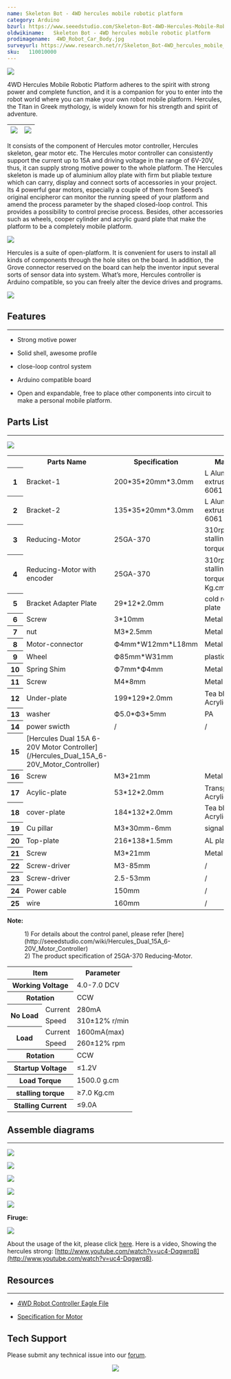 ```yaml
---
name: Skeleton Bot - 4WD hercules mobile robotic platform
category: Arduino
bzurl: https://www.seeedstudio.com/Skeleton-Bot-4WD-Hercules-Mobile-Robotic-Platform-p-1504.html
oldwikiname:   Skeleton Bot - 4WD hercules mobile robotic platform
prodimagename:  4WD_Robot_Car_Body.jpg
surveyurl: https://www.research.net/r/Skeleton_Bot-4WD_hercules_mobile_robotic_platform
sku:   110010000
---
```

![](https://github.com/SeeedDocument/Skeleton_Bot-4WD_hercules_mobile_robotic_platform/raw/master/img/4WD_Robot_Car_Body.jpg)


4WD Hercules Mobile Robotic Platform adheres to the spirit with strong power and complete function, and it is a companion for you to enter into the robot world where you can make your own robot mobile platform. Hercules, the Titan in Greek mythology, is widely known for his strength and spirit of adventure.

|![](https://github.com/SeeedDocument/Skeleton_Bot-4WD_hercules_mobile_robotic_platform/raw/master/img/Hercules_02.jpg)|![](https://github.com/SeeedDocument/Skeleton_Bot-4WD_hercules_mobile_robotic_platform/raw/master/img/Hercules_01.jpg)
|---|---|

It consists of the component of Hercules motor controller, Hercules skeleton, gear motor etc. The Hercules motor controller can consistently support the current up to 15A and driving voltage in the range of 6V-20V, thus, it can supply strong motive power to the whole platform. The Hercules skeleton is made up of aluminium alloy plate with firm but pliable texture which can carry, display and connect sorts of accessories in your project. Its 4 powerful gear motors, especially a couple of them from Seeed’s original encipheror can monitor the running speed of your platform and amend the process parameter by the shaped closed-loop control. This provides a possibility to control precise process. Besides, other accessories such as wheels, cooper cylinder and acrylic guard plate that make the platform to be a completely mobile platform.

![](https://github.com/SeeedDocument/Skeleton_Bot-4WD_hercules_mobile_robotic_platform/raw/master/img/Hercules_03.jpg)

Hercules is a suite of open-platform. It is convenient for users to install all kinds of components through the hole sites on the board. In addition, the Grove connector reserved on the board can help the inventor input several sorts of sensor data into system. What’s more, Hercules controller is Arduino compatible, so you can freely alter the device drives and programs.

[![](https://github.com/SeeedDocument/Seeed-WiKi/raw/master/docs/images/300px-Get_One_Now_Banner-ragular.png)](https://www.seeedstudio.com/Skeleton-Bot-4WD-Hercules-Mobile-Robotic-Platform-p-1504.html)

##  Features
---
*   Strong motive power

*   Solid shell, awesome profile

*   close-loop control system

*   Arduino compatible board

*   Open and expandable, free to place other components into circuit to make a personal mobile platform.

##  Parts List
---
![](https://github.com/SeeedDocument/Skeleton_Bot-4WD_hercules_mobile_robotic_platform/raw/master/img/Parts_lists.jpg)

<table  cellspacing="0" width="80%">
<tr>
<th scope="col">
</th>
<th scope="col"> Parts Name
</th>
<th scope="col"> Specification
</th>
<th scope="col"> Material
</th>
<th scope="col"> Quantity
</th></tr>
<tr>
<th scope="row"> 1
</th>
<td> Bracket-1
</td>
<td> 200*35*20mm*3.0mm
</td>
<td> L Aluminum extrusion 6061
</td>
<td> 2 pcs
</td></tr>
<tr>
<th scope="row"> 2
</th>
<td> Bracket-2
</td>
<td> 135*35*20mm*3.0mm
</td>
<td> L Aluminum extrusion 6061
</td>
<td> 2 pcs
</td></tr>
<tr>
<th scope="row"> 3
</th>
<td> Reducing-Motor
</td>
<td> 25GA-370
</td>
<td> 310rpm DC6V stalling torque：70kg
</td>
<td> 2 pcs
</td></tr>
<tr>
<th scope="row"> 4
</th>
<td> Reducing-Motor with encoder
</td>
<td> 25GA-370
</td>
<td> 310rpm DC6V stalling torque：≥7.0 Kg.cm
</td>
<td> 2 pcs
</td></tr>
<tr>
<th scope="row"> 5
</th>
<td> Bracket Adapter Plate
</td>
<td> 29*12*2.0mm
</td>
<td> cold rolled plate
</td>
<td> 4 pcs
</td></tr>
<tr>
<th scope="row"> 6
</th>
<td> Screw
</td>
<td> 3*10mm
</td>
<td> Metal
</td>
<td> 30 pcs
</td></tr>
<tr>
<th scope="row"> 7
</th>
<td> nut
</td>
<td> M3*2.5mm
</td>
<td> Metal
</td>
<td> 4 pcs
</td></tr>
<tr>
<th scope="row"> 8
</th>
<td> Motor-connector
</td>
<td> Ф4mm*W12mm*L18mm
</td>
<td> Metal
</td>
<td> 4 pcs
</td></tr>
<tr>
<th scope="row"> 9
</th>
<td> Wheel
</td>
<td> Ф85mm*W31mm
</td>
<td> plastic+rubber
</td>
<td> 4 pcs
</td></tr>
<tr>
<th scope="row"> 10
</th>
<td> Spring Shim
</td>
<td> Ф7mm*Ф4mm
</td>
<td> Metal
</td>
<td> 4 pcs
</td></tr>
<tr>
<th scope="row"> 11
</th>
<td> Screw
</td>
<td> M4*8mm
</td>
<td> Metal
</td>
<td> 4 pcs
</td></tr>
<tr>
<th scope="row"> 12
</th>
<td> Under-plate
</td>
<td> 199*129*2.0mm
</td>
<td> Tea black  Acrylic
</td>
<td> 1 pcs
</td></tr>
<tr>
<th scope="row"> 13
</th>
<td> washer
</td>
<td> Ф5.0*Ф3*5mm
</td>
<td> PA
</td>
<td> 4 pcs
</td></tr>
<tr>
<th scope="row"> 14
</th>
<td> power swicth
</td>
<td> /
</td>
<td> /
</td>
<td> 1 pcs
</td></tr>
<tr>
<th scope="row"> 15
</th>
<td> [Hercules Dual 15A 6-20V Motor Controller](/Hercules_Dual_15A_6-20V_Motor_Controller)
</td>
<td>
</td>
<td>
</td>
<td> 1 pcs
</td></tr>
<tr>
<th scope="row"> 16
</th>
<td> Screw
</td>
<td> M3*21mm
</td>
<td> Metal
</td>
<td> 4 pcs
</td></tr>
<tr>
<th scope="row"> 17
</th>
<td> Acylic-plate
</td>
<td> 53*12*2.0mm
</td>
<td> Transparent Acrylic
</td>
<td> 2 pcs
</td></tr>
<tr>
<th scope="row"> 18
</th>
<td> cover-plate
</td>
<td> 184*132*2.0mm
</td>
<td> Tea black  Acrylic
</td>
<td> 1 pcs
</td></tr>
<tr>
<th scope="row"> 19
</th>
<td> Cu pillar
</td>
<td> M3*30mm-6mm
</td>
<td> signal stud
</td>
<td> 4 pcs
</td></tr>
<tr>
<th scope="row"> 20
</th>
<td> Top-plate
</td>
<td> 216*138*1.5mm
</td>
<td> AL plat
</td>
<td> 1 pcs
</td></tr>
<tr>
<th scope="row"> 21
</th>
<td> Screw
</td>
<td> M3*21mm
</td>
<td> Metal
</td>
<td> 4 pcs
</td></tr>
<tr>
<th scope="row"> 22
</th>
<td> Screw-driver
</td>
<td> M3-85mm
</td>
<td> /
</td>
<td> 1 pcs
</td></tr>
<tr>
<th scope="row"> 23
</th>
<td> Screw-driver
</td>
<td> 2.5-53mm
</td>
<td>  /
</td>
<td> 1 pcs
</td></tr>
<tr>
<th scope="row"> 24
</th>
<td>Power  cable
</td>
<td> 150mm
</td>
<td>  /
</td>
<td> 1 pcs
</td></tr>
<tr>
<th scope="row"> 25
</th>
<td> wire
</td>
<td> 160mm
</td>
<td> /
</td>
<td> 1 pcs
</td></tr></table>

**Note:**

<dl><dd> 1) For details about the control panel, please refer [here](http://seeedstudio.com/wiki/Hercules_Dual_15A_6-20V_Motor_Controller)
</dd><dd> 2) The product specification of 25GA-370 Reducing-Motor.
</dd></dl>
<table  cellspacing="0" width="80%">
<tr>
<th colspan="2" scope="col"> Item
</th>
<th scope="col"> Parameter
</th></tr>
<tr>
<th colspan="2" scope="row">Working  Voltage
</th>
<td> 4.0-7.0 DCV
</td></tr>
<tr>
<th colspan="2" scope="row"> Rotation
</th>
<td> CCW
</td></tr>
<tr>
<th rowspan="2"> No Load
</th>
<td> Current
</td>
<td> 280mA
</td></tr>
<tr>
<td> Speed
</td>
<td> 310±12% r/min
</td></tr>
<tr>
<th rowspan="2"> Load
</th>
<td> Current
</td>
<td> 1600mA(max)
</td></tr>
<tr>
<td> Speed
</td>
<td> 260±12% rpm
</td></tr>
<tr>
<th colspan="2" scope="row"> Rotation
</th>
<td> CCW
</td></tr>
<tr>
<th colspan="2" scope="row"> Startup Voltage
</th>
<td> ≤1.2V
</td></tr>
<tr>
<th colspan="2" scope="row">Load Torque
</th>
<td> 1500.0 g.cm
</td></tr>
<tr>
<th colspan="2" scope="row"> stalling torque
</th>
<td> ≥7.0 Kg.cm
</td></tr>
<tr>
<th colspan="2" scope="row"> Stalling Current
</th>
<td> ≤9.0A
</td></tr></table>

##  Assemble diagrams
---
![](https://github.com/SeeedDocument/Skeleton_Bot-4WD_hercules_mobile_robotic_platform/raw/master/img/Assemble_Step2.jpg)

![](https://github.com/SeeedDocument/Skeleton_Bot-4WD_hercules_mobile_robotic_platform/raw/master/img/Assemble_Step3.jpg)

![](https://github.com/SeeedDocument/Skeleton_Bot-4WD_hercules_mobile_robotic_platform/raw/master/img/Assemble_Step4.jpg)

![](https://github.com/SeeedDocument/Skeleton_Bot-4WD_hercules_mobile_robotic_platform/raw/master/img/Assemble_Step5.jpg)

![](https://github.com/SeeedDocument/Skeleton_Bot-4WD_hercules_mobile_robotic_platform/raw/master/img/Step7.jpg)

**Firuge:**

![](https://github.com/SeeedDocument/Skeleton_Bot-4WD_hercules_mobile_robotic_platform/raw/master/img/4WD_Robot_Car_Body.jpg)

About the usage of the kit, please click [here](http://seeedstudio.com/wiki/Hercules_Dual_15A_6-20V_Motor_Controller#Expand_Usage).
Here is a video, Showing the hercules strong: [http://www.youtube.com/watch?v=uc4-Dqgwrq8](http://www.youtube.com/watch?v=uc4-Dqgwrq8).

##  Resources
---
- [4WD Robot Controller Eagle File](https://github.com/SeeedDocument/Skeleton_Bot-4WD_hercules_mobile_robotic_platform/raw/master/res/Source_file.zip)

- [Specification for Motor](https://github.com/SeeedDocument/Skeleton_Bot-4WD_hercules_mobile_robotic_platform/raw/master/res/Specifications_for_Motor.pdf)

## Tech Support
Please submit any technical issue into our [forum](http://forum.seeedstudio.com/). <br /><p style="text-align:center"><a href="https://www.seeedstudio.com/act-4.html" target="_blank"><img src="https://github.com/SeeedDocument/Wiki_Banner/raw/master/new_product.jpg" /></a></p>